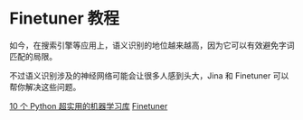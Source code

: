 # Finetuner 教程

<show-structure depth="2"/>

如今，在搜索引擎等应用上，语义识别的地位越来越高，因为它可以有效避免字词匹配的局限。

不过语义识别涉及的神经网络可能会让很多人感到头大，Jina 和 Finetuner 可以帮你解决这些问题。



<seealso>
<category ref="ref_docs">
    <a href="https://mp.weixin.qq.com/s/j57blXwEc05ixaZMaBUzbQ">10 个 Python 超实用的机器学习库</a>
</category>
<category ref="ref_github">
    <a href="https://github.com/jina-ai/finetuner">Finetuner</a>
</category>
<category ref="ref_issues"></category>
<category ref="ref_hf"></category>
<category ref="ref_ms"></category>
</seealso>